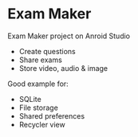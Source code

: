 # Exam Maker

Exam Maker project on Anroid Studio

* Create questions
* Share exams
* Store video, audio & image

Good example for:

* SQLite
* File storage
* Shared preferences
* Recycler view
